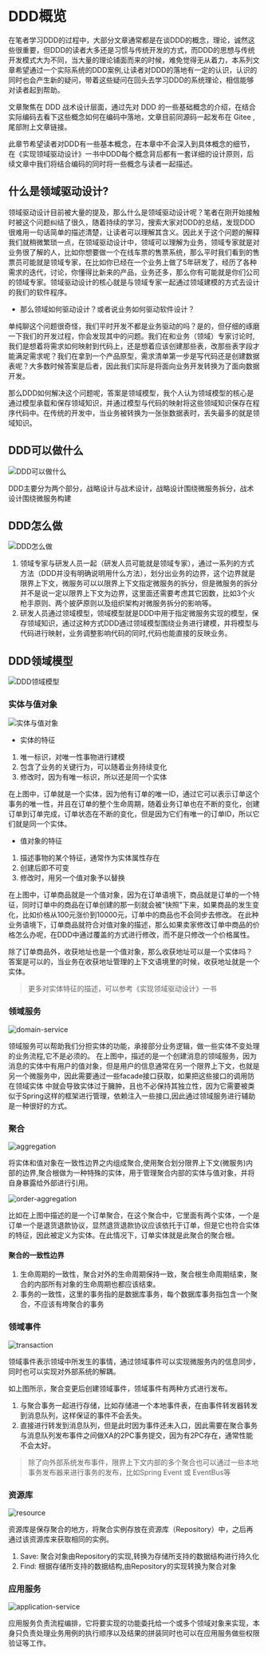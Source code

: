 # DDD概览 <!-- {docsify-ignore-all} -->

在笔者学习DDD的过程中，大部分文章通常都是在谈DDD的概念，理论，诚然这些很重要，但DDD的读者大多还是习惯与传统开发的方式，而DDD的思想与传统开发模式大为不同，当大量的理论铺面而来的时候，难免觉得无从着力，本系列文章希望通过一个实际系统的DDD案例,让读者对DDD的落地有一定的认识，认识的同时也会产生新的疑问，带着这些疑问在回头去学习DDD的系统理论，相信能够对读者起到帮助。

文章聚焦在 DDD 战术设计层面，通过先对 DDD 的一些基础概念的介绍，在结合实际编码去看下这些概念如何在编码中落地，文章目前同源码一起发布在 Gitee , 尾部附上文章链接。

此章节希望读者对DDD有一些基本概念，在本章中不会深入到具体概念的细节，在《实现领域驱动设计》一书中DDD每个概念背后都有一套详细的设计原则，后续文章中我们将结合编码的同时将一些概念与读者一起描述。

## 什么是领域驱动设计?

领域驱动设计目前被大量的提及，那么什么是领域驱动设计呢？笔者在刚开始接触时被这个问题纠结了很久，随着持续的学习，搜索大家对DDD的总结，发现DDD很难用一句话简单的描述清楚，让读者可以理解其含义。因此关于这个问题的解释我们就稍微繁琐一点，在领域驱动设计中，领域可以理解为业务，领域专家就是对业务很了解的人，比如你想要做一个在线车票的售票系统，那么平时我们看到的售票员可能就是领域专家，在比如你已经在一个业务上做了5年研发了，经历了各种需求的迭代，讨论，你懂得比新来的产品，业务还多，那么你有可能就是你们公司的领域专家。领域驱动设计的核心就是与领域专家一起通过领域建模的方式去设计的我们的软件程序。

* 那么领域如何驱动设计？或者说业务如何驱动软件设计？

单纯聊这个问题很奇怪，我们平时开发不都是业务驱动的吗？是的，但仔细的琢磨一下我们的开发过程，你会发现其中的问题。我们在和业务（领域）专家讨论时,我们是想着将需求如何映射到代码上，还是想着应该创建那些表，改那些表字段才能满足需求呢？我们在拿到一个产品原型，需求清单第一步是写代码还是创建数据表呢？大多数时候答案是后者，因此我们实际是将面向业务开发转换为了面向数据开发。

那么DDD如何解决这个问题呢，答案是领域模型，我个人认为领域模型的核心是通过模型承载和保存领域知识，并通过模型与代码的映射将这些领域知识保存在程序代码中。在传统的开发中，当业务被转换为一张张数据表时，丢失最多的就是领域知识。

## DDD可以做什么

![DDD可以做什么](../../../_media/image/ddd/ddd-do-what.png)

DDD主要分为两个部分，战略设计与战术设计，战略设计围绕微服务拆分，战术设计围绕微服务构建

## DDD怎么做

![DDD怎么做](../../../_media/image/ddd/ddd-how-do.png)

1. 领域专家与研发人员一起（研发人员可能就是领域专家），通过一系列的方式方法（DDD并没有明确说明用什么方法），划分出业务的边界，这个边界就是限界上下文，微服务可以以限界上下文指定微服务的拆分，但是微服务的拆分并不是说一定以限界上下文为边界，这里面还需要考虑其它因数，比如3个火枪手原则、两个披萨原则以及组织架构对微服务拆分的影响等。
2. 研发人员通过领域模型，领域模型就是DDD中用于指定微服务实现的模型，保存领域知识，通过这种方式DDD通过领域模型围绕业务进⾏建模，并将模型与代码进⾏映射，业务调整影响代码的同时,代码也能直接的反映业务。


## DDD领域模型

![DDD领域模型](../../../_media/image/ddd/ddd-model.png)

### 实体与值对象

![实体与值对象](../../../_media/image/ddd/entitiy-and-valueobject.png)

* 实体的特征
1. 唯一标识，对唯一性事物进行建模
2. 包含了业务的关键行为，可以随着业务持续变化
3. 修改时，因为有唯一标识，所以还是同一个实体

在上图中，订单就是一个实体，因为他有订单的唯一ID，通过它可以表示订单这个事务的唯一性，并且在订单的整个生命周期，随着业务订单也在不断的变化，创建订单到订单完成，订单状态在不断的变化，但是因为它们有唯一的订单ID，所以它们就是同一个实体。

* 值对象的特征
1. 描述事物的某个特征，通常作为实体属性存在
2. 创建后即不可变
3. 修改时，用另一个值对象予以替换

在上图中，订单商品就是一个值对象，因为在订单语境下，商品就是订单的一个特征，同时订单中的商品在订单创建的那一刻就会被"快照"下来，如果商品的发生变化，比如价格从100元涨价到10000元，订单中的商品也不会同步去修改。
在此种业务语境下，订单商品就符合对值对象的描述，那么如果卖家修改订单中商品的价格怎么办呢，在DDD中通过覆盖的方式进行修改，而不是只修改一个价格属性。

除了订单商品外，收获地址也是一个值对象，那么收获地址可以是一个实体吗？ 答案是可以的，当业务在收获地址管理的上下文语境里的时候，收获地址就是一个实体。

> 更多对实体特征的描述，可以参考《实现领域驱动设计》一书

### 领域服务 

![domain-service](../../../_media/image/ddd/domain-service.png)

领域服务可以帮助我们分担实体的功能，承接部分业务逻辑，做一些实体不变处理的业务流程,它不是必须的。
在上图中，描述的是一个创建消息的领域服务，因为消息的实体中有用户的值对象，但是用户的信息通常在另一个限界上下文，也就是另一个微服务中，因此需要通过一些facade接口获取，如果把这些接口的调用防在领域实体
中就会导致实体过于臃肿，且也不必保持其独立性，因为它需要被类似于Spring这样的框架进行管理，依赖注入一些接口,因此通过领域服务进行辅助是一种很好的方式。

### 聚合

![aggregation](../../../_media/image/ddd/aggregation.png)

将实体和值对象在一致性边界之内组成聚合,使用聚合划分限界上下文(微服务)内部的边界,聚合根做为一种特殊的实体，用于管理聚合内部的实体与值对象，并将自身暴露给外部进行引用。

![order-aggregation](../../../_media/image/ddd/order-aggregation.png)

比如在上图中描述的是一个订单聚合，在这个聚合中，它里面有两个实体，一个是订单一个是退货退款协议，显然退货退款协议应该依托于订单，但是它也符合实体的特征，因此被定义为实体。在此情况下，订单实体就是此聚合的聚合根。

#### 聚合的一致性边界

1. 生命周期的一致性，聚合对外的生命周期保持一致，聚合根生命周期结束，聚合的内部所有对象的生命周期也都应该结束。
2. 事务的一致性，这里的事务指的是数据库事务，每个数据库事务指包含一个聚合，不应该有垮聚合的事务

### 领域事件

![transaction](../../../_media/image/ddd/transaction.png)

领域事件表示领域中所发生的事情，通过领域事件可以实现微服务内的信息同步，同时也可以实现对外部系统的解耦。

如上图所示，聚合变更后创建领域事件，领域事件有两种方式进行发布。

1. 与聚合事务一起进行存储，比如存储进一个本地事件表，在由事件转发器转发到消息队列，这样保证的事件不会丢失。
2. 直接进行转发到消息队列，但是此时因为事件还未入口，因此需要在聚合事务与消息队列发布事件之间做XA的2PC事务提交，因为有2PC存在，通常性能不会太好。

> 除了向外部系统发布事件，限界上下文内部的多个聚合也可以通过一些本地事务发布器来进行事务的发布，比如Spring Event 或 EventBus等

### 资源库

![resource](../../../_media/image/ddd/resource.png)

资源库是保存聚合的地方，将聚合实例存放在资源库（Repository）中，之后再通过该资源库来获取相同的实例。

1. Save: 聚合对象由Repository的实现,转换为存储所支持的数据结构进行持久化
2. Find: 根据存储所支持的数据结构,由Repository的实现转换为聚合对象

### 应用服务

![application-service](../../../_media/image/ddd/application-service.png)

应用服务负责流程编排，它将要实现的功能委托给一个或多个领域对象来实现，本身只负责处理业务用例的执行顺序以及结果的拼装同时也可以在应用服务做些权限验证等工作。
